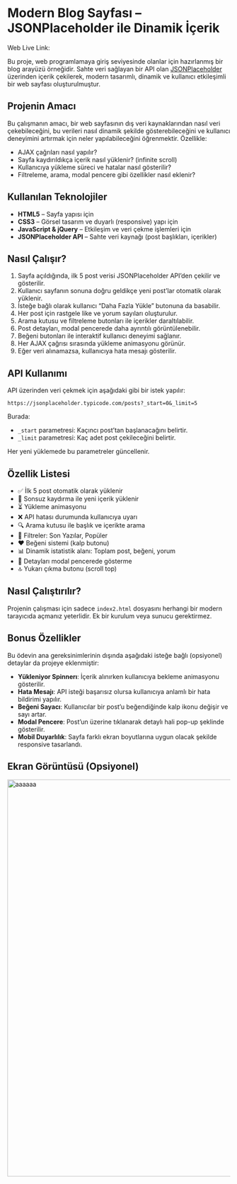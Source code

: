 # Modern Blog Sayfası – JSONPlaceholder ile Dinamik İçerik

Web Live Link: 

Bu proje, web programlamaya giriş seviyesinde olanlar için hazırlanmış bir blog arayüzü örneğidir. Sahte veri sağlayan bir API olan [JSONPlaceholder](https://jsonplaceholder.typicode.com/) üzerinden içerik çekilerek, modern tasarımlı, dinamik ve kullanıcı etkileşimli bir web sayfası oluşturulmuştur.

## Projenin Amacı

Bu çalışmanın amacı, bir web sayfasının dış veri kaynaklarından nasıl veri çekebileceğini, bu verileri nasıl dinamik şekilde gösterebileceğini ve kullanıcı deneyimini artırmak için neler yapılabileceğini öğrenmektir. Özellikle:

- AJAX çağrıları nasıl yapılır?
- Sayfa kaydırıldıkça içerik nasıl yüklenir? (infinite scroll)
- Kullanıcıya yükleme süreci ve hatalar nasıl gösterilir?
- Filtreleme, arama, modal pencere gibi özellikler nasıl eklenir?

## Kullanılan Teknolojiler

- **HTML5** – Sayfa yapısı için  
- **CSS3** – Görsel tasarım ve duyarlı (responsive) yapı için  
- **JavaScript & jQuery** – Etkileşim ve veri çekme işlemleri için  
- **JSONPlaceholder API** – Sahte veri kaynağı (post başlıkları, içerikler)

## Nasıl Çalışır?

1. Sayfa açıldığında, ilk 5 post verisi JSONPlaceholder API’den çekilir ve gösterilir.
2. Kullanıcı sayfanın sonuna doğru geldikçe yeni post’lar otomatik olarak yüklenir.
3. İsteğe bağlı olarak kullanıcı “Daha Fazla Yükle” butonuna da basabilir.
4. Her post için rastgele like ve yorum sayıları oluşturulur.
5. Arama kutusu ve filtreleme butonları ile içerikler daraltılabilir.
6. Post detayları, modal pencerede daha ayrıntılı görüntülenebilir.
7. Beğeni butonları ile interaktif kullanıcı deneyimi sağlanır.
8. Her AJAX çağrısı sırasında yükleme animasyonu görünür.
9. Eğer veri alınamazsa, kullanıcıya hata mesajı gösterilir.

## API Kullanımı

API üzerinden veri çekmek için aşağıdaki gibi bir istek yapılır:

```
https://jsonplaceholder.typicode.com/posts?_start=0&_limit=5
```

Burada:
- `_start` parametresi: Kaçıncı post’tan başlanacağını belirtir.
- `_limit` parametresi: Kaç adet post çekileceğini belirtir.

Her yeni yüklemede bu parametreler güncellenir.

## Özellik Listesi

- ✅ İlk 5 post otomatik olarak yüklenir  
- 🔄 Sonsuz kaydırma ile yeni içerik yüklenir  
- ⏳ Yükleme animasyonu  
- ❌ API hatası durumunda kullanıcıya uyarı  
- 🔍 Arama kutusu ile başlık ve içerikte arama  
- 🧲 Filtreler: Son Yazılar, Popüler  
- ❤️ Beğeni sistemi (kalp butonu)  
- 📊 Dinamik istatistik alanı: Toplam post, beğeni, yorum  
- 💬 Detayları modal pencerede gösterme  
- 🔝 Yukarı çıkma butonu (scroll top)

## Nasıl Çalıştırılır?

Projenin çalışması için sadece `index2.html` dosyasını herhangi bir modern tarayıcıda açmanız yeterlidir. Ek bir kurulum veya sunucu gerektirmez.

## Bonus Özellikler

Bu ödevin ana gereksinimlerinin dışında aşağıdaki isteğe bağlı (opsiyonel) detaylar da projeye eklenmiştir:

- **Yükleniyor Spinnerı**: İçerik alınırken kullanıcıya bekleme animasyonu gösterilir.
- **Hata Mesajı**: API isteği başarısız olursa kullanıcıya anlamlı bir hata bildirimi yapılır.
- **Beğeni Sayacı**: Kullanıcılar bir post’u beğendiğinde kalp ikonu değişir ve sayı artar.
- **Modal Pencere**: Post’un üzerine tıklanarak detaylı hali pop-up şeklinde gösterilir.
- **Mobil Duyarlılık**: Sayfa farklı ekran boyutlarına uygun olacak şekilde responsive tasarlandı.

## Ekran Görüntüsü (Opsiyonel)

<img width="1553" height="897" alt="aaaaaa" src="https://github.com/user-attachments/assets/b742964b-e400-439d-b4d9-ac5c92334824" />

